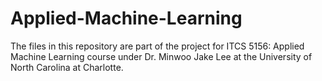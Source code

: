 # Applied-Machine-Learning
The files in this repository are part of the project for ITCS 5156: Applied Machine Learning course under Dr. Minwoo Jake Lee at the University of North Carolina at Charlotte. 
